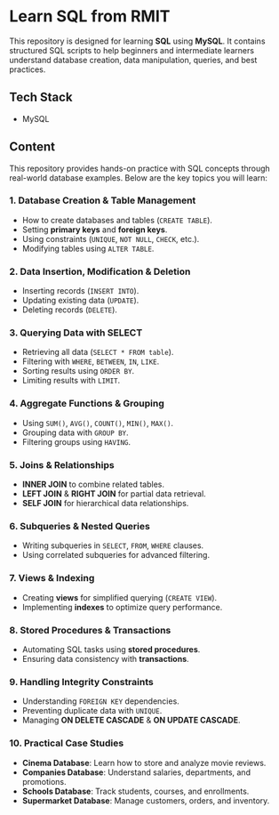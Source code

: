 # Learn SQL from RMIT

This repository is designed for learning **SQL** using **MySQL**. It contains structured SQL scripts to help beginners and intermediate learners understand database creation, data manipulation, queries, and best practices.

## Tech Stack

- MySQL

## Content

This repository provides hands-on practice with SQL concepts through real-world database examples. Below are the key topics you will learn:

### 1. **Database Creation & Table Management**
- How to create databases and tables (`CREATE TABLE`).
- Setting **primary keys** and **foreign keys**.
- Using constraints (`UNIQUE`, `NOT NULL`, `CHECK`, etc.).
- Modifying tables using `ALTER TABLE`.

### 2. **Data Insertion, Modification & Deletion**
- Inserting records (`INSERT INTO`).
- Updating existing data (`UPDATE`).
- Deleting records (`DELETE`).

### 3. **Querying Data with SELECT**
- Retrieving all data (`SELECT * FROM table`).
- Filtering with `WHERE`, `BETWEEN`, `IN`, `LIKE`.
- Sorting results using `ORDER BY`.
- Limiting results with `LIMIT`.

### 4. **Aggregate Functions & Grouping**
- Using `SUM()`, `AVG()`, `COUNT()`, `MIN()`, `MAX()`.
- Grouping data with `GROUP BY`.
- Filtering groups using `HAVING`.

### 5. **Joins & Relationships**
- **INNER JOIN** to combine related tables.
- **LEFT JOIN** & **RIGHT JOIN** for partial data retrieval.
- **SELF JOIN** for hierarchical data relationships.

### 6. **Subqueries & Nested Queries**
- Writing subqueries in `SELECT`, `FROM`, `WHERE` clauses.
- Using correlated subqueries for advanced filtering.

### 7. **Views & Indexing**
- Creating **views** for simplified querying (`CREATE VIEW`).
- Implementing **indexes** to optimize query performance.

### 8. **Stored Procedures & Transactions**
- Automating SQL tasks using **stored procedures**.
- Ensuring data consistency with **transactions**.

### 9. **Handling Integrity Constraints**
- Understanding `FOREIGN KEY` dependencies.
- Preventing duplicate data with `UNIQUE`.
- Managing **ON DELETE CASCADE** & **ON UPDATE CASCADE**.

### 10. **Practical Case Studies**
- **Cinema Database**: Learn how to store and analyze movie reviews.
- **Companies Database**: Understand salaries, departments, and promotions.
- **Schools Database**: Track students, courses, and enrollments.
- **Supermarket Database**: Manage customers, orders, and inventory.
